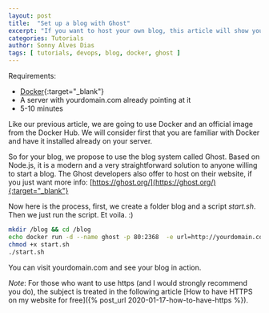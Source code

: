 ```yaml
---
layout: post
title:  "Set up a blog with Ghost"
excerpt: "If you want to host your own blog, this article will show you, how to deploy a blog with Ghost in 5 to 10 minutes."
categories: Tutorials
author: Sonny Alves Dias
tags: [ tutorials, devops, blog, docker, ghost ]
---
```

Requirements: 
* [Docker](https://www.docker.com/){:target="_blank"}
* A server with yourdomain.com already pointing at it
* 5-10 minutes

Like our previous article, we are going to use Docker and an official image from the Docker Hub. We will consider first that you are familiar with Docker and have it installed already on your server. 

So for your blog, we propose to use the blog system called Ghost. Based on Node.js, it is a modern and a very straightforward solution to anyone willing to start a blog. 
The Ghost developers also offer to host on their website, if you just want more info: [https://ghost.org/](https://ghost.org/){:target="_blank"} 

Now here is the process, first, we create a folder blog and a script _start.sh_. Then we just run the script. Et voila. :)

```bash
mkdir /blog && cd /blog
echo docker run -d --name ghost -p 80:2368  -e url=http://yourdomain.com -v /blog/content:/var/lib/ghost/content --restart=always ghost:alpine > start.sh
chmod +x start.sh
./start.sh
```

You can visit yourdomain.com and see your blog in action. 

*Note*: For those who want to use https (and I would strongly recommend you do), the subject is treated in the following article [How to have HTTPS on my website for free]({% post_url 2020-01-17-how-to-have-https %}). 

